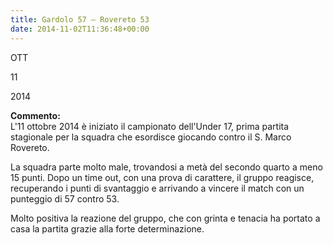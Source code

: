 ```yaml
---
title: Gardolo 57 – Rovereto 53
date: 2014-11-02T11:36:48+00:00
---
```

OTT

11

2014

**Commento:**  
L'11 ottobre 2014 è iniziato il campionato dell'Under 17, prima partita stagionale per la squadra che esordisce giocando contro il S. Marco Rovereto.

La squadra parte molto male, trovandosi a metà del secondo quarto a meno 15 punti. Dopo un time out, con una prova di carattere, il gruppo reagisce, recuperando i punti di svantaggio e arrivando a vincere il match con un punteggio di 57 contro 53.

Molto positiva la reazione del gruppo, che con grinta e tenacia ha portato a casa la partita grazie alla forte determinazione.
